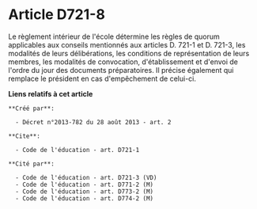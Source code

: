 # Article D721-8

Le règlement intérieur de l'école détermine les règles de quorum applicables aux conseils mentionnés aux articles D. 721-1 et
D. 721-3, les modalités de leurs délibérations, les conditions de représentation de leurs membres, les modalités de
convocation, d'établissement et d'envoi de l'ordre du jour des documents préparatoires. Il précise également qui remplace le
président en cas d'empêchement de celui-ci.

**Liens relatifs à cet article**

	**Créé par**:

	  - Décret n°2013-782 du 28 août 2013 - art. 2

	**Cite**:

	  - Code de l'éducation - art. D721-1

	**Cité par**:

	  - Code de l'éducation - art. D721-3 (VD)
	  - Code de l'éducation - art. D771-2 (M)
	  - Code de l'éducation - art. D773-2 (M)
	  - Code de l'éducation - art. D774-2 (M)
